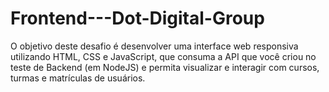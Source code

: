 # Frontend---Dot-Digital-Group
O objetivo deste desafio é desenvolver uma interface web responsiva utilizando HTML, CSS e JavaScript, que consuma a API que você criou no teste de Backend (em NodeJS) e permita visualizar e interagir com cursos, turmas e matrículas de usuários.
